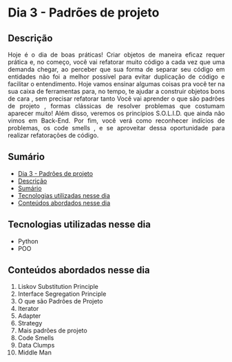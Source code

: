 # Dia 3 - Padrões de projeto

## Descrição
<p align="justify">
Hoje é o dia de boas práticas! Criar objetos de maneira eficaz requer prática e, no começo, você vai refatorar muito código a cada vez que uma demanda chegar, ao perceber que sua forma de separar seu código em entidades não foi a melhor possível para evitar duplicação de código e facilitar o entendimento.
Hoje vamos ensinar algumas coisas pra você ter na sua caixa de ferramentas para, no tempo, te ajudar a construir objetos bons de cara , sem precisar refatorar tanto Você vai aprender o que são padrões de projeto , formas clássicas de resolver problemas que costumam aparecer muito! Além disso, veremos os princípios S.O.L.I.D. que ainda não vimos em Back-End. Por fim, você verá como reconhecer indícios de problemas, os code smells , e se aproveitar dessa oportunidade para realizar refatorações de código.
</p>

## Sumário
- [Dia 3 - Padrões de projeto](#dia-3---padrões-de-projeto)
- [Descrição](#descrição)
- [Sumário](#sumário)
- [Tecnologias utilizadas nesse dia](#tecnologias-utilizadas-nesse-dia)
- [Conteúdos abordados nesse dia](#conteúdos-abordados-nesse-dia)

## Tecnologias utilizadas nesse dia
- Python
- POO

## Conteúdos abordados nesse dia
1. Liskov Substitution Principle
2. Interface Segregation Principle
3. O que são Padrões de Projeto
4. Iterator
5. Adapter
6. Strategy
7. Mais padrões de projeto
8. Code Smells
9. Data Clumps
10. Middle Man
